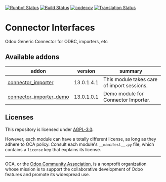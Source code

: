 [![Runbot Status](https://runbot.odoo-community.org/runbot/badge/flat//13.0.svg)](https://runbot.odoo-community.org/runbot/repo/github-com-oca-connector-interfaces-)
[![Build Status](https://travis-ci.com/OCA/connector-interfaces.svg?branch=13.0)](https://travis-ci.com/OCA/connector-interfaces)
[![codecov](https://codecov.io/gh/OCA/connector-interfaces/branch/13.0/graph/badge.svg)](https://codecov.io/gh/OCA/connector-interfaces)
[![Translation Status](https://translation.odoo-community.org/widgets/connector-interfaces-13-0/-/svg-badge.svg)](https://translation.odoo-community.org/engage/connector-interfaces-13-0/?utm_source=widget)

<!-- /!\ do not modify above this line -->

# Connector Interfaces

Odoo Generic Connector for ODBC, importers, etc

<!-- /!\ do not modify below this line -->

<!-- prettier-ignore-start -->

[//]: # (addons)

Available addons
----------------
addon | version | summary
--- | --- | ---
[connector_importer](connector_importer/) | 13.0.1.4.1 | This module takes care of import sessions.
[connector_importer_demo](connector_importer_demo/) | 13.0.1.0.1 | Demo module for Connector Importer.

[//]: # (end addons)

<!-- prettier-ignore-end -->

## Licenses

This repository is licensed under [AGPL-3.0](LICENSE).

However, each module can have a totally different license, as long as they adhere to OCA
policy. Consult each module's `__manifest__.py` file, which contains a `license` key
that explains its license.

----

OCA, or the [Odoo Community Association](http://odoo-community.org/), is a nonprofit
organization whose mission is to support the collaborative development of Odoo features
and promote its widespread use.
